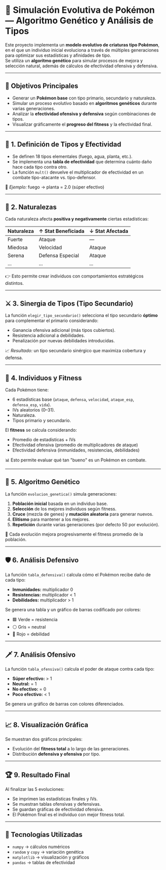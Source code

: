 # 🧬 Simulación Evolutiva de Pokémon — Algoritmo Genético y Análisis de Tipos

Este proyecto implementa un **modelo evolutivo de criaturas tipo Pokémon**, en el que un individuo inicial evoluciona a través de múltiples generaciones para optimizar sus estadísticas y afinidades de tipo.  
Se utiliza un **algoritmo genético** para simular procesos de mejora y selección natural, además de cálculos de efectividad ofensiva y defensiva.

---

## 📌 Objetivos Principales

- Generar un **Pokémon base** con tipo primario, secundario y naturaleza.  
- Simular un proceso evolutivo basado en **algoritmos genéticos** durante varias generaciones.  
- Analizar la **efectividad ofensiva y defensiva** según combinaciones de tipos.  
- Visualizar gráficamente el **progreso del fitness** y la efectividad final.

---

## 🧠 1. Definición de Tipos y Efectividad

- Se definen 18 tipos elementales (fuego, agua, planta, etc.).  
- Se implementa una **tabla de efectividad** que determina cuánto daño hace cada tipo contra otro.  
- La función `mult()` devuelve el multiplicador de efectividad en un combate tipo-atacante vs. tipo-defensor.

🔸 *Ejemplo:* fuego → planta = 2.0 (súper efectivo)

---

## 🌿 2. Naturalezas

Cada naturaleza afecta **positiva y negativamente** ciertas estadísticas:

| Naturaleza | ↑ Stat Beneficiada | ↓ Stat Afectada |
|------------|--------------------|------------------|
| Fuerte     | Ataque             | —                |
| Miedosa    | Velocidad          | Ataque           |
| Serena     | Defensa Especial   | Ataque           |
| ...        | ...                | ...              |

👉 Esto permite crear individuos con comportamientos estratégicos distintos.

---

## ⚔️ 3. Sinergia de Tipos (Tipo Secundario)

La función `elegir_tipo_secundario()` selecciona el tipo secundario **óptimo** para complementar el primario considerando:
- Ganancia ofensiva adicional (más tipos cubiertos).
- Resistencia adicional a debilidades.
- Penalización por nuevas debilidades introducidas.

📈 *Resultado:* un tipo secundario sinérgico que maximiza cobertura y defensa.

---

## 🧬 4. Individuos y Fitness

Cada Pokémon tiene:
- 6 estadísticas base (`ataque`, `defensa`, `velocidad`, `ataque_esp`, `defensa_esp`, `vida`).  
- IVs aleatorios (0–31).  
- Naturaleza.  
- Tipos primario y secundario.

El **fitness** se calcula considerando:
- Promedio de estadísticas + IVs  
- Efectividad ofensiva (promedio de multiplicadores de ataque)  
- Efectividad defensiva (inmunidades, resistencias, debilidades)

📊 Esto permite evaluar qué tan "bueno" es un Pokémon en combate.

---

## 🧪 5. Algoritmo Genético

La función `evolucion_genetica()` simula generaciones:
1. **Población inicial** basada en un individuo base.  
2. **Selección** de los mejores individuos según fitness.  
3. **Cruce** (mezcla de genes) y **mutación aleatoria** para generar nuevos.  
4. **Elitismo** para mantener a los mejores.  
5. **Repetición** durante varias generaciones (por defecto 50 por evolución).

📌 Cada evolución mejora progresivamente el fitness promedio de la población.

---

## 🛡️ 6. Análisis Defensivo

La función `tabla_defensiva()` calcula cómo el Pokémon recibe daño de cada tipo:
- **Inmunidades:** multiplicador 0  
- **Resistencias:** multiplicador < 1  
- **Debilidades:** multiplicador > 1

Se genera una tabla y un gráfico de barras codificado por colores:
- 🟩 Verde = resistencia  
- ⚪ Gris = neutral  
- 🔴 Rojo = debilidad

---

## 🗡️ 7. Análisis Ofensivo

La función `tabla_ofensiva()` calcula el poder de ataque contra cada tipo:
- **Súper efectivo:** > 1  
- **Neutral:** = 1  
- **No efectivo:** = 0  
- **Poco efectivo:** < 1

Se genera un gráfico de barras con colores diferenciados.

---

## 📈 8. Visualización Gráfica

Se muestran dos gráficos principales:
- Evolución del **fitness total** a lo largo de las generaciones.  
- Distribución **defensiva y ofensiva** por tipo.  

---

## 🏆 9. Resultado Final

Al finalizar las 5 evoluciones:

- Se imprimen las estadísticas finales y IVs.
- Se muestran tablas ofensivas y defensivas.
- Se guardan gráficas de efectividad ofensiva.
- El Pokémon final es el individuo con mejor fitness total.

---

## 🧰 Tecnologías Utilizadas

- `numpy` → cálculos numéricos
- `random` y `copy` → variación genética
- `matplotlib` → visualización y gráficos
- `pandas` → tablas de efectividad

